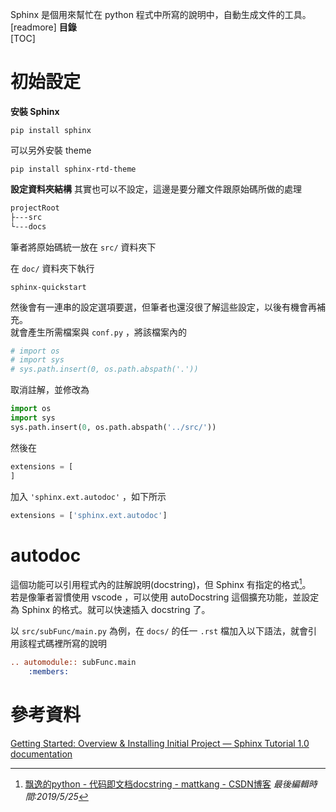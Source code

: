 Sphinx 是個用來幫忙在 python 程式中所寫的說明中，自動生成文件的工具。
[readmore]
**目錄**  
[TOC]
# 初始設定
**安裝 Sphinx**
```shell
pip install sphinx
```

可以另外安裝 theme
```shell
pip install sphinx-rtd-theme
```

**設定資料夾結構**
其實也可以不設定，這邊是要分離文件跟原始碼所做的處理
```txt
projectRoot
├---src
└---docs
```
筆者將原始碼統一放在 `src/` 資料夾下

在 `doc/` 資料夾下執行
```shell
sphinx-quickstart
```
然後會有一連串的設定選項要選，但筆者也還沒很了解這些設定，以後有機會再補充。  
就會產生所需檔案與 `conf.py` ，將該檔案內的
```python
# import os
# import sys
# sys.path.insert(0, os.path.abspath('.'))
```
取消註解，並修改為
```python
import os
import sys
sys.path.insert(0, os.path.abspath('../src/'))
```
然後在
```python
extensions = [
]
```
加入 `'sphinx.ext.autodoc'` ，如下所示
```python
extensions = ['sphinx.ext.autodoc']
```
# autodoc
這個功能可以引用程式內的註解說明(docstring)，但 Sphinx 有指定的格式[^1]。  
若是像筆者習慣使用 vscode ，可以使用 autoDocstring 這個擴充功能，並設定為 Sphinx 的格式。就可以快速插入 docstring 了。

以 `src/subFunc/main.py` 為例，在 `docs/` 的任一 `.rst` 檔加入以下語法，就會引用該程式碼裡所寫的說明
```rst
.. automodule:: subFunc.main
	:members:
```

# 參考資料
[Getting Started: Overview & Installing Initial Project — Sphinx Tutorial 1.0 documentation](https://sphinx-tutorial.readthedocs.io/start/)


[^1]:[飘逸的python - 代码即文档docstring - mattkang - CSDN博客](https://blog.csdn.net/handsomekang/article/details/46830083)
*最後編輯時間:2019/5/25*

<!--tags:
docstring, python, Sphinx
-->
<!--stackedit_data:
eyJwcm9wZXJ0aWVzIjoidGFnczogJ2RvY3N0cmluZywgcHl0aG
9uLCBTcGhpbngnXG4iLCJoaXN0b3J5IjpbOTA0NzUxOTA3LC04
ODIzMDExNyw1NDk4MDczNjgsLTY3OTQxNjc5NSwxNTkxMTI2OT
U0LDc1ODAyODkzNSwtMTk2NzUxNjk4LC02ODMxMTQzNzIsMTU0
MTYzMjUxMiwtMjExODk5MzM1MSwtNjgwNTk5ODE0LC0xODIzMD
M5MDE3XX0=
-->